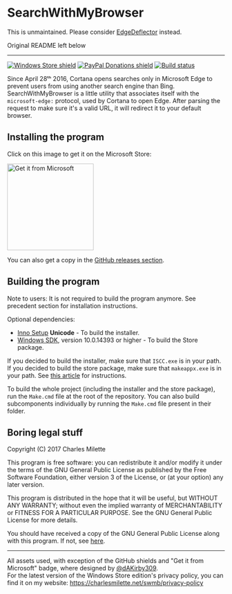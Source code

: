 # SearchWithMyBrowser

This is unmaintained. Please consider [EdgeDeflector](https://github.com/da2x/EdgeDeflector) instead.

Original README left below

--------

[![Windows Store shield](https://img.shields.io/github/release/sylveon/SearchWithMyBrowser.svg?label=windows%20store&colorB=ff69b4)](https://www.microsoft.com/store/apps/9PPKNR9RK26R?ocid=badge) [![PayPal Donations shield](https://img.shields.io/badge/donations-paypal-blue.svg)](https://paypal.me/syIveon) [![Build status](https://img.shields.io/appveyor/ci/sylveon/SearchWithMyBrowser/master.svg)](https://ci.appveyor.com/project/sylveon/searchwithmybrowser)

Since April 28ᵗʰ 2016, Cortana opens searches only in Microsoft Edge to prevent users from using another search engine than Bing.  
SearchWithMyBrowser is a little utility that associates itself with the `microsoft-edge:` protocol, used by Cortana to open Edge. After parsing the request to make sure it's a valid URL, it will redirect it to your default browser.

## Installing the program

Click on this image to get it on the Microsoft Store:

[<img src="https://developer.microsoft.com/store/badges/images/English_get-it-from-MS.png" alt="Get it from Microsoft" width="200"/>](https://www.microsoft.com/store/apps/9PPKNR9RK26R?ocid=badge)

You can also get a copy in the [GitHub releases section](https://github.com/charlesmilette/SearchWithMyBrowser/releases).

## Building the program

Note to users: It is not required to build the program anymore. See precedent section for installation instructions.  

Optional dependencies:
- [Inno Setup](http://www.jrsoftware.org/isinfo.php) **Unicode** - To build the installer.
- [Windows SDK](https://developer.microsoft.com/en-us/windows/downloads/windows-10-sdk), version 10.0.14393 or higher - To build the Store package.

If you decided to build the installer, make sure that `ISCC.exe` is in your path. If you decided to build the store package, make sure that `makeappx.exe` is in your path. See [this article](https://www.howtogeek.com/118594/how-to-edit-your-system-path-for-easy-command-line-access/) for instructions.  

To build the whole project (including the installer and the store package), run the `Make.cmd` file at the root of the repository. You can also build subcomponents individually by running the `Make.cmd` file present in their folder.

## Boring legal stuff

Copyright (C) 2017  Charles Milette

This program is free software: you can redistribute it and/or modify it under the terms of the GNU General Public License as published by the Free Software Foundation, either version 3 of the License, or (at your option) any later version.

This program is distributed in the hope that it will be useful, but WITHOUT ANY WARRANTY; without even the implied warranty of MERCHANTABILITY or FITNESS FOR A PARTICULAR PURPOSE.  See the GNU General Public License for more details.

You should have received a copy of the GNU General Public License along with this program.  If not, see [here](http://www.gnu.org/licenses/).

----------------------------

All assets used, with exception of the GitHub shields and "Get it from Microsoft" badge, where designed by [@dAKirby309](https://github.com/dAKirby309).  
For the latest version of the Windows Store edition's privacy policy, you can find it on my website: https://charlesmilette.net/swmb/privacy-policy
